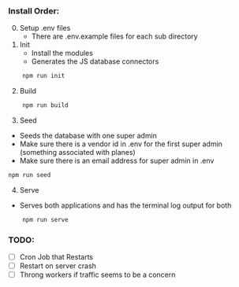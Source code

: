 ### Install Order:

0. Setup .env files
   - There are .env.example files for each sub directory
1. Init
   - Install the modules
   - Generates the JS database connectors

```bash
    npm run init
```

2. Build

```bash
    npm run build
```

3. Seed

- Seeds the database with one super admin
- Make sure there is a vendor id in .env for the first super admin (something associated with planes)
- Make sure there is an email address for super admin in .env

```bash
npm run seed
```

4. Serve

- Serves both applications and has the terminal log output for both

```bash
    npm run serve
```

### TODO:

- [ ] Cron Job that Restarts
- [ ] Restart on server crash
- [ ] Throng workers if traffic seems to be a concern
